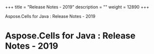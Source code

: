 +++
title = "Release Notes - 2019" 
description = "" 
weight = 12890 
+++

Aspose.Cells for Java : Release Notes - 2019  

# Aspose.Cells for Java : Release Notes - 2019


